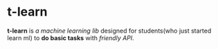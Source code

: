 # t-learn
**t-learn** is 
  _a machine learning lib_ designed for students(who just started learn ml) 
  to **do basic tasks** with _friendly API_.
